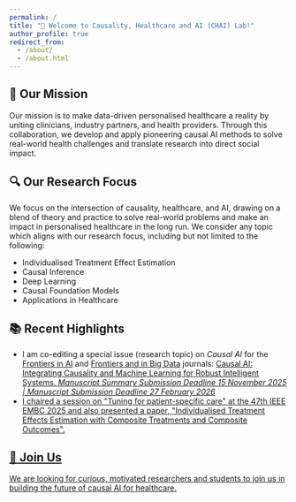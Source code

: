 ```yaml
---
permalink: /
title: "🧠 Welcome to Causality, Healthcare and AI (CHAI) Lab!"
author_profile: true
redirect_from: 
  - /about/
  - /about.html
---
```


<h2>🎯 Our Mission</h2>
Our mission is to make data-driven personalised healthcare a reality by uniting clinicians, industry partners, and health providers. Through this collaboration, we develop and apply pioneering causal AI methods to solve real-world health challenges and translate research into direct social impact.


<h2>🔍 Our Research Focus</h2>
We focus on the intersection of causality, healthcare, and AI, drawing on a blend of theory and practice to solve real-world problems and make an impact in personalised healthcare in the long run. We consider any topic which aligns with our research focus, including but not limited to the following:
<ul>
  <li>Individualised Treatment Effect Estimation</li>
  <li>Causal Inference</li>
  <li>Deep Learning</li>
  <li>Causal Foundation Models</li>
  <li>Applications in Healthcare</li>
</ul>


<h2>📚 Recent Highlights</h2>
<ul>
    <li>I am co-editing a special issue (research topic) on <i>Causal AI</i> for the <a href="https://www.frontiersin.org/journals/artificial-intelligence">Frontiers in AI</a> and <a href="https://www.frontiersin.org/journals/big-data">Frontiers and in Big Data</a> journals: <a href="https://www.frontiersin.org/research-topics/73155/causal-ai-integrating-causality-and-machine-learning-for-robust-intelligent-systems">Causal AI: Integrating Causality and Machine Learning for Robust Intelligent Systems. <i>Manuscript Summary Submission Deadline 15 November 2025 | Manuscript Submission Deadline 27 February 2026</i></li>
      
  <li>I chaired a session on "Tuning for patient-specific care" at the 47th IEEE EMBC 2025 and also presented a paper, "Individualised Treatment Effects Estimation with Composite Treatments and Composite Outcomes".</li>

</ul>


<h2>📢 Join Us</h2>
We are looking for curious, motivated researchers and students to join us in building the future of causal AI for healthcare.
